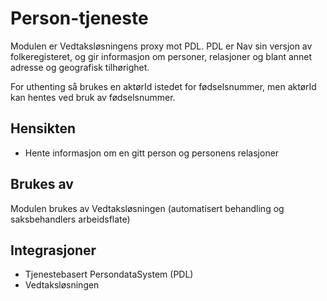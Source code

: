 # Person-tjeneste

Modulen er Vedtaksløsningens proxy mot PDL. PDL er Nav sin versjon av folkeregisteret, og gir informasjon om personer, relasjoner og blant annet adresse og geografisk tilhørighet.

For uthenting så brukes en aktørId istedet for fødselsnummer, men aktørId kan hentes ved bruk av fødselsnummer.

## Hensikten

* Hente informasjon om en gitt person og personens relasjoner 

## Brukes av

Modulen brukes av Vedtaksløsningen (automatisert behandling og saksbehandlers arbeidsflate) 

## Integrasjoner

* Tjenestebasert PersondataSystem (PDL)
* Vedtaksløsningen
